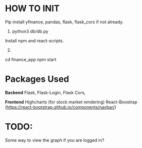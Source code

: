 # HOW TO INIT 

Pip install yfinance, pandas, flask, flask_cors if not already.

1) python3 db/db.py

Install npm and react-scripts.

2)

cd finance_app
npm start 

# Packages Used
**Backend**
Flask, Flask-Login, Flask Cors, 

**Frontend**
Highcharts (for stock market rendering)
React-Boostrap (https://react-bootstrap.github.io/components/navbar/)

# TODO:

Some way to view the graph if you are logged in?